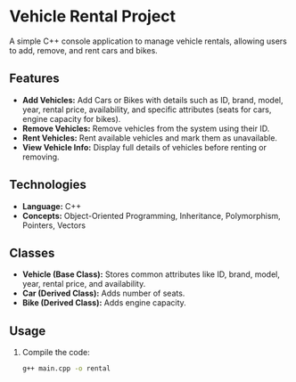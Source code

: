 # Vehicle Rental Project

A simple C++ console application to manage vehicle rentals, allowing users to add, remove, and rent cars and bikes.

## Features

- **Add Vehicles:** Add Cars or Bikes with details such as ID, brand, model, year, rental price, availability, and specific attributes (seats for cars, engine capacity for bikes).
- **Remove Vehicles:** Remove vehicles from the system using their ID.
- **Rent Vehicles:** Rent available vehicles and mark them as unavailable.
- **View Vehicle Info:** Display full details of vehicles before renting or removing.

## Technologies

- **Language:** C++
- **Concepts:** Object-Oriented Programming, Inheritance, Polymorphism, Pointers, Vectors

## Classes

- **Vehicle (Base Class):** Stores common attributes like ID, brand, model, year, rental price, and availability.  
- **Car (Derived Class):** Adds number of seats.  
- **Bike (Derived Class):** Adds engine capacity.  

## Usage

1. Compile the code:
   ```bash
   g++ main.cpp -o rental
